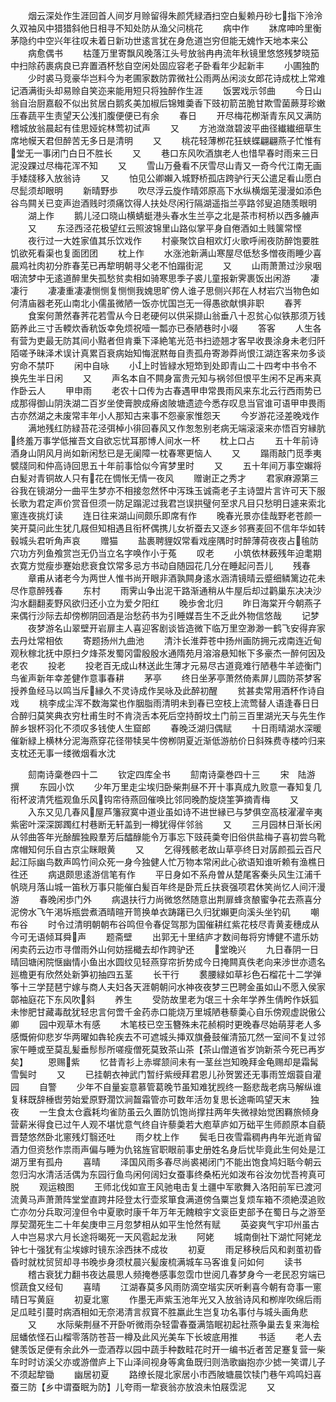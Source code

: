<!-- { "loadSidebar": true } -->
　　烟云深处作生涯回首人间岁月赊留得朱颜凭緑酒扫空白髪赖丹砂七指下泠泠久双袖风中猎猎斜他日相寻不知处防从渔父问桃花
　　病中作
　　牀席呻吟里衡茅隐约中空兴年往叹未着日新功世逺言犹在身危道岂穷但能无媿怍天地本来公
　　病愈偶书
　　枯蓬万里寄飘风晚落江头号放翁冉冉流年秋镜里悠悠残梦晓笳中扫除药裹病良已弃置酒杯愁自空闲处固应容老子卧看年少起新丰
　　小圃独酌
　　少时裘马竞豪华岂料今为老圃家数防霏微社公雨两丛闲淡女郎花诗成枕上常难记酒满街头却易赊自笑迩来能用短只将独醉作生涯
　　饭罢戏示邻曲
　　今日山翁自治厨嘉殽不似出贫居白鹅炙美加椒后锦雉羮香下豉初箭茁脆甘欺雪菌蕨芽珍嫩压春蔬平生责望天公浅扪腹便便已有余
　　春日
　　开尽梅花栁渐青东风又满防稽城放翁晨起有佳思娅姹林莺初试声
　　又
　　方池潋潋碧波平曲径纎纎细草生席地幙天君但醉苦无多日是清明
　　又
　　桃花轻薄栁花狂蛱蝶翩翩燕子忙惟有堂无一事闭门白日不胜长
　　又
　　巷口东风吹酒旗老人也惜早春时雨来三日泥没踝过尽梅花浑不知
　　又
　　雪山万叠看不厌雪尽山青又一奇今代江南无画手矮牋移入放翁诗
　　又
　　怕见公卿嬾入城野桥孤店跨驴行天公遣足看山愿白尽髭须却眼明
　　新晴野歩
　　吹尽浮云旋作晴郊原高下水纵横烟芜漫漫如添色谷鸟闗关已变声迨酒贱时须痛饮得人扶处尽闲行隔湖遥指兰亭路邻叟追随羡眼明
　　湖上作
　　鹅儿泾口晓山横蜻蜓港头春水生兰亭之北是茶市柯桥以西多艣声
　　又
　　东泾西泾花极望红云照波锦里山路似掌平身自倦酒如土贱箧常悭
　　夜行过一大姓家值其乐饮戏作
　　村豪聚饮自相欢灯火歌呼闹夜防醉饱要胜饥欲死看渠也复面团团
　　枕上作
　　水涨池新满山寒屋尽低愁多憎夜雨睡少喜晨鸡社肉初分胙春芜已再犂明朝寻父老不怕蹋街泥
　　又
　　山雨萧萧过沙泉咽咽流梦中无逺道醉里失孤愁贫卖相如骑寒思季子裘儿童报新霁裹饭出闲游
　　凄凄行
　　凄凄重凄凄恻恻复恻恻我媿思旷傍人谁子思侧兴邦在人材岩穴当物色如何清庙器老死山南北小儒虽微陋一饭亦忧国岂无一得愚欲献惧非职
　　春荠
　　食案何萧然春荠花若雪从今日老硬何以供采撷山翁垂八十忍贫心似铁那须万钱筯养此三寸舌輭炊香秔饭幸免烦祝噎一瓢亦已泰陋巷时小啜
　　答客
　　人生各有营为吏最无防其间小黠者但肯乗下泽絶笔光范书扫迹翘才客早收畏涂身未老归阡陌嗟予昧泽术误计真累百衰病始知悔泯黙毎自责孤舟寄渺莽尚恨江湖迮客来勿多谈穷命不禁吓
　　闲中自咏
　　小上时皆緑水短笻到处即青山二十四考中书令不换先生半日闲
　　又
　　声名本自不闗身富贵元知与祸邻但恨平生闲不足再来真作卧云人
　　甲申雨
　　老农十口传为古春遇甲申常畏雨风来东北云行西雨势已成那得御山阴泆湖二百岁坐使膏腴成瘠卤陂塘遗迹今悉存叹息当官谁可语甲申畏雨古亦然湖之未废常丰年小人那知古来事不怨豪家惟怨天
　　今岁游花泾差晚戏作
　　满地残红防緑苔花泾弭棹小徘回春风又作怱怱别老病无端滚滚来亦悟百穷縁肮终羞万事学低摧吾文自欲忘忧耳那博人间水一杯
　　枕上口占
　　五十年前诗酒身山阴风月尚如新闲愁已是无阑障一枕春寒更恼人
　　又
　　蹋雨敲门觅季夷襞牋同和仲高诗回思五十年前事恰似今宵梦里时
　　又
　　五十年间万事空嬾将白髪对青铜故人只有花在惆怅无情一夜风
　　赠谢正之秀才
　　君家麻源第三谷我在镜湖分一曲平生梦亦不相接忽然怀中泻珠玉诚斋老子主诗盟片言许可天下服长歌为君定声价赏音但须一防足蹋泥过我君岂误拱璧何至求凡目只愁明日遽来索北窻连夜挑灯读
　　连日往来湖山间颇乐即席有作
　　晚春光景亦佳哉野老苍颜一笑开莫问此生犹几屐但知相遇且衔杯偶携儿女祈蚕去又逐乡邻赛麦回不信年华如转毂城头君听角声哀
　　赠猫
　　盐裹聘貍奴常看戏座隅时时醉薄荷夜夜占毺防穴功方列鱼飧赏岂无仍当立名字唤作小于菟
　　叹老
　　小筑依林薮残年迫耄期衣寛方觉瘦歩蹇始悲衰食饮常多忌方书动自随园花几分在睡起问吾儿
　　残春
　　章甫从诸老今为两世人惟书尚开眼非酒孰闗身逺水涵清镜晴云蹙细鳞篱边花未尽作意醉残春
　　东村
　　雨霁山争出泥干路渐通稍从牛屋后却过鹳巢东决决沙沟水翻翻麦野风欲归还小立为爱夕阳红
　　晚歩舍北归
　　昨日海棠开今朝燕子来偶行沙际去却傍栁阴回酒是治愁药书为引睡媒吾生不乏此外物信悠哉
　　记梦
　　夜梦游名山翠壁开岩扉主人喜迎客剧谈皆造微下临万里空渺渺一鹤飞安得弃家去丹灶常相依
　　寄题扬州九曲池
　　清汴长淮莽苍中扬州画防拥元戎南连近甸观秋稼北抚中原扫夕烽茶发蜀冈雷殷殷水通隋苑月溶溶悬知帐下多豪杰一醉何因及老农
　　投老
　　投老百无成山林送此生薄才元易尽古道竟难行陋巷牛羊迹衡门鸟雀声新年幸差健作意事春耕
　　茅亭
　　终日坐茅亭萧然倚素屏儿圆防茶梦客授养鱼经马以鸣当斥縁久不灵诗成作吴咏及此醉初醒
　　贫甚卖常用酒杯作诗自戏
　　桃李成尘浑不数海棠也作胭脂雨清明未到春已空枝上流莺替人语逢春日日合醉归莫笑典衣穷杜甫生时不肯浇舌本死后空持酹坟土门前三百里湖光天与先生作醉乡银杯羽化不须叹多钱使人生窟郎
　　春晚泛湖归偶赋
　　十日雨晴湖水深暖催新緑上横林分泥海燕穿花径带犊吴牛傍栁阴夏近渐低游舫价日斜殊费寺楼吟归来支枕还无事一缕微烟看水沈









　　劎南诗稾巻四十二
　　钦定四库全书
　　劎南诗稾巻四十三
　　宋　陆游　撰
　　东园小饮
　　少年万里走尘埃归卧柴荆昼不开十事真成九败意一春知复几衔杯波清凭槛观鱼乐风钩帘待燕回催唤比邻同晚酌旋烧筀笋摘青梅
　　又
　　入东又见几春风屋芦籓寂寞中道业虽如诗不进世縁已与梦俱空高枝濯濯辛夷紫密叶深深踯躅红村巷断无轩盖到一樽犹得伴邻翁
　　又
　　三月园林日渐长闲从邻曲答年光酴醿独殿羣芳后醽醁能令万事忘下豉莼羮夸旧俗供盐梅子喜初尝乌靴席帽知何乐自古京尘眯眼黄
　　又
　　乞得残骸老故山草亭终日对孱颜孤云百尺起江际幽鸟数声鸣竹间众死一身今独健人忙万物本常闲此心欲语知谁听赖有渔樵日徃还
　　病退颇思逺游信笔有作
　　平日身如不系舟曽从楚尾客秦头风生江浦千帆晓月落山城一笛秋万事只能催白髪百年终是卧荒丘扶衰强项君休笑尚忆人间汗漫游
　　春晚闲歩门外
　　病退扶行力尚微悠然随意出荆扉蜂贪酿蜜争花去燕喜分泥傍水飞午渇坼瓶尝煮酒晴暄开笥换单衣踌躇已久归犹嬾更向溪头坐钓矶
　　嘲布谷
　　时令过清明朝朝布谷鸣但令春促驾那为国催耕红紫花枝尽青黄麦穗成从今可无语倾耳舜声
　　题斋壁
　　出郭无十里结庐才数间毎将穷博健不遣乐妨闲卖药云边市寻僧雨外山何妨揺檝去却作跨驴还
　　堂晚兴
　　九日春阴一日晴回塘闲院惬幽情小鱼出水圆纹见轻燕穿帘折势成今日掩闗真佚老向来渉世亦遗名廵檐更有欣然处新笋初抽四五茎
　　长干行
　　裠腰緑如草衫色石榴花十二学弹筝十三学琵琶宁嫁与商人夫妇各天涯朝朝问水神夜夜梦三巴聘金虽如山不愿入侯家鄣袖庭花下东风吹斜
　　养生
　　受防故里老为氓三十余年学养生倩盻作妖狐未惨肥甘藏毒酖犹轻忠言何啻千金药赤口能烧万里城陋巷藜羮心自乐傍观虚説傲公卿
　　园中观草木有感
　　木笔枝已空玉簪殊未花赪桐时更晚春尽始萌芽老人多感慨俯仰悲岁华两曜如犇轮疾去不可遮城头挿双旗叠鼓催清笳兀然一室间不复过邻家午睡或至莫乱髪垂髿髿所嗟瘦僧死莫致茶山茶【茶山僧道省岁饷新茶今死已再岁矣】
　　恩赐紫
　　忆昔青衫上赤墀颔间未有一茎丝岂知晚拜金龟赐却是霜髯雪鬓时
　　又
　　已挂朝衣神武门暂纡紫绶拜君恩儿孙贺罢还无事雨笠烟蓑自灌园
　　自警
　　少年不自量妄意慕管葛晚节虽知难犹觊终一豁悲哉老病马解纵谁复秣既辞棰辔劳始爱原野濶饮涧齧霜管亦可数年活勿复思长途嘶鸣望天末
　　独夜
　　一生食太仓蠧耗均雀防虽云久置防饥饱尚撑拄两年失微禄始觉困羇旅倾身营薪米得食已过午人观不堪忧意气终自许藜羮若大庖草庐如万础平生师颜原本自藐晋楚悠然卧北窻残灯翳还吐
　　雨夕枕上作
　　鬓毛日夜雪霜稠冉冉年光逝肯留酒力但资愁作祟雨声偏与睡为仇铭旌官职眼前事史册姓名身后忧毕竟此生何处是江湖万里有孤舟
　　喜晴
　　泽国风雨多春尽尚裘褐闭门不能出饱食鸠妇聒今朝云忽归沟水清活活偶为东园行鱼鸟闲何阔妇女蚕事终桑柘光如泼布谷汝勿忧吾袴真可脱
　　观运粮图
　　王师北伐如宣王风驰电击复土疆中军歌舞入洛阳前军已渡河流黄马声萧萧阵堂堂直跨井陉登太行壶浆箪食满道傍刍粟岂复烦车箱不须絶漠追败亡亦勿分兵取河湟但令中夏歌时康千年万年无餽粮宇文衮臣吏部予在蜀日与之游至厚契濶死生二十年矣庚申三月忽梦相从如平生怆然有赋
　　英姿爽气宇卭州虽古人中岂易求六月长途将暍死一天风雹起龙湫
　　阿姥
　　城南倒社下湖忙阿姥龙钟七十强犹有尘埃嫁时镜东涂西抹不成妆
　　初夏
　　雨足移秧后风和剥茧初昏昏时就枕贸贸却寻书晚歩身须杖晨兴髪废梳满城车马客谁复问如何
　　读书
　　稽古衰犹力翻书夜达晨思人频掩巻感事忽霑巾世阅几春梦身今一老民忍穷端已惯蔬食又经旬
　　喜晴
　　江湖春莫多风雨防滴空堦实厌听剰喜今朝有竒事一窻晴日写黄庭
　　初夏北窻
　　作墨无声紫玉池年光又入放翁诗风和栁岸吹绵后雨足瓜畦引蔓时病酒相如无奈渇清言叔寳不胜羸此生岂复功名事付与城头画角悲
　　又
　　水际柴荆昼不开卧听微雨杂轻雷春蚕满箔眠初起社燕争巢去复来海桧屈蟠依怪石山榴零落防苍苔一樽及此风光美车下长坡底用推
　　书适
　　老人去健羡饭足便有余此外一壶酒荐以园中蔬手种数畦花时开一编书近者苦足蹇复营一柴车时时访溪父亦或游僧庐上下山泽间视身等禽鱼既归则浩歌幽抱亦少摅一笑谓儿子不须起犂锄
　　幽居初夏
　　路缭长隄北家居小市西陂塘晨饮犊门巷午鸡鸣妇喜蚕三防【乡中谓蚕眠为防】儿夸雨一犂衰翁亦放浪未怕屐霑泥
　　又
